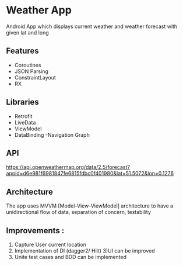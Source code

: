 # Weather App

Android App which displays current weather and weather forecast with given lat and long

## Features
- Coroutines
- JSON Parsing
- ConstraintLayout
- RX

## Libraries
- Retrofit
- LiveData
- ViewModel
- DataBinding
-Navigation Graph

## API
https://api.openweathermap.org/data/2.5/forecast?appid=d6e981f6981847fe6815fdbc0f401980&lat=51.5072&lon=0.1276

## Architecture
The app uses MVVM [Model-View-ViewModel] architecture to have a unidirectional flow of data, separation of concern, testability

## Improvements :
1) Capture User current location
2) Implementation of DI (dagger2/ Hilt)
3)UI can be improved
4) Unite test cases and BDD can be implemented